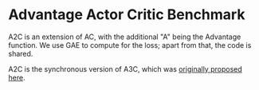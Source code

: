 # Advantage Actor Critic Benchmark

A2C is an extension of AC, with the additional "A" being the Advantage function. We use GAE to compute for the loss; apart from that, the code is shared.

A2C is the synchronous version of A3C, which was [originally proposed here](https://arxiv.org/abs/1602.01783).

